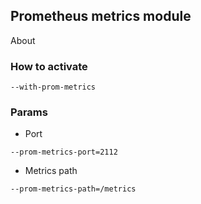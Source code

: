 ## Prometheus metrics module

About

### How to activate
```shell
--with-prom-metrics
```

### Params
* Port
```shell
--prom-metrics-port=2112
```

* Metrics path
```shell
--prom-metrics-path=/metrics
```
